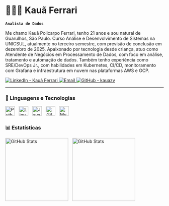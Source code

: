 # 👨🏽‍💻 Kauã Ferrari

**`Analista de Dados`**

Me chamo Kauã Policarpo Ferrari, tenho 21 anos e sou natural de Guarulhos, São Paulo. Curso Análise e Desenvolvimento de Sistemas na UNICSUL, atualmente no terceiro semestre, com previsão de conclusão em dezembro de 2025. Apaixonado por tecnologia desde criança, atuo como Atendente de Negócios em Processamento de Dados, com foco em análise, tratamento e automação de dados. Também tenho experiência como SRE/DevOps Jr., com habilidades em Kubernetes, CI/CD, monitoramento com Grafana e infraestrutura em nuvem nas plataformas AWS e GCP.

<p align="left" style="text-decoration: none;">
  <a href="https://www.linkedin.com/in/kauã-ferrari/" target="_blank" rel="noopener noreferrer">
    <img 
      alt="LinkedIn - Kauã Ferrari" 
      title="Conecte-se comigo no LinkedIn" 
      src="https://img.shields.io/badge/LinkedIn-Kauã%20Ferrari-black?style=flat-square&logo=linkedin&logoColor=white"
    />
  </a> 
  <a href="mailto:kaua.ferrari04@icloud.com?subject=Contato%20via%20GitHub&body=Olá%20Kauã,%20vi%20seu%20perfil%20no%20GitHub%20e%20gostaria%20de%20falar%20com%20você." target="_blank" rel="noopener noreferrer">
    <img 
      alt="Email" 
      title="Entre em contato comigo" 
      src="https://img.shields.io/badge/Email-kaua.ferrari04@icloud.com-black?style=flat-square&logo=apple&logoColor=white"
    />
  </a>
  <a href="https://github.com/kauazv" target="_blank" rel="noopener noreferrer">
    <img 
      alt="GitHub - kauazv" 
      title="Siga-me no GitHub" 
      src="https://img.shields.io/github/followers/kauazv?label=GitHub&style=flat-square&logo=github&logoColor=white&color=black"
    />
  </a>
</p>

---

### 🤖 Linguagens e Tecnologias

<img 
  align="left" 
  alt="Python" 
  title="Python"
  width="30px" 
  style="padding-right: 10px;" 
  src="https://cdn.jsdelivr.net/gh/devicons/devicon@latest/icons/python/python-original.svg" 
/>
<img 
  align="left" 
  alt="Linux" 
  width="30px" 
  style="padding-right:10px;" 
  src="https://cdn.jsdelivr.net/gh/devicons/devicon/icons/linux/linux-original.svg" 
/>
<img 
  align="left" 
  alt="JavaScript" 
  title="JavaScript"
  width="30px" 
  style="padding-right: 10px;" 
  src="https://cdn.jsdelivr.net/gh/devicons/devicon@latest/icons/javascript/javascript-original.svg" 
/>
<img 
  align="left" 
  alt="Git" 
  title="Git"
  width="30px" 
  style="padding-right: 10px;" 
  src="https://cdn.jsdelivr.net/gh/devicons/devicon@latest/icons/git/git-original.svg" 
/>
<img 
  align="left" 
  alt="MySQL" 
  title="MySQL"
  width="30px" 
  style="padding-right: 10px;" 
  src="https://img.shields.io/badge/MySQL-4479A1?style=flat-square&logo=mysql&logoColor=white" 
/>

<br/><br/>

### 📊 Estatísticas

<p>
  <img 
    align="left" 
    alt="GitHub Stats" 
    height="200" 
    style="padding-right: 10px;" 
    src="https://github-readme-stats.vercel.app/api?username=kauazv&show_icons=true&theme=tokyonight&include_all_commits=true&locale=pt-br" 
  />

  <img
    align="left"
    alt="GitHub Stats"
    height="200"
    src="https://github-readme-stats.vercel.app/api/top-langs/?username=kauazv&theme=tokyonight&layout=compact&custom_title=Tecnologias&langs_count=9"
  />

</p>

